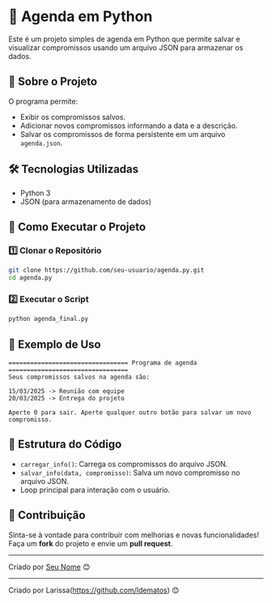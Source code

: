 # 📌 Agenda em Python

Este é um projeto simples de agenda em Python que permite salvar e visualizar compromissos usando um arquivo JSON para armazenar os dados.

## 📖 Sobre o Projeto

O programa permite:
- Exibir os compromissos salvos.
- Adicionar novos compromissos informando a data e a descrição.
- Salvar os compromissos de forma persistente em um arquivo `agenda.json`.

## 🛠 Tecnologias Utilizadas

- Python 3
- JSON (para armazenamento de dados)

## 🚀 Como Executar o Projeto

### 1️⃣ Clonar o Repositório
```bash
git clone https://github.com/seu-usuario/agenda.py.git
cd agenda.py
```

### 2️⃣ Executar o Script
```bash
python agenda_final.py
```

## 📌 Exemplo de Uso
```
================================= Programa de agenda =================================
Seus compromissos salvos na agenda são:

15/03/2025 -> Reunião com equipe
20/03/2025 -> Entrega do projeto

Aperte 0 para sair. Aperte qualquer outro botão para salvar um novo compromisso.
```

## 📝 Estrutura do Código

- `carregar_info()`: Carrega os compromissos do arquivo JSON.
- `salvar_info(data, compromisso)`: Salva um novo compromisso no arquivo JSON.
- Loop principal para interação com o usuário.

## 🔗 Contribuição
Sinta-se à vontade para contribuir com melhorias e novas funcionalidades! Faça um **fork** do projeto e envie um **pull request**.

---
Criado por [Seu Nome](https://github.com/seu-usuario) 😊


---
Criado por Larissa(https://github.com/ldematos) 😊

